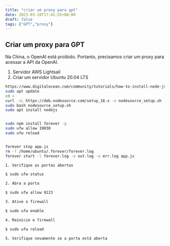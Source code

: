 ```yaml
---
title: "criar um proxy para gpt"
date: 2023-03-18T17:41:55+08:00
draft: false
tags: ["GPT","proxy"]
---
```

## Criar um proxy para GPT

Na China, o OpenAI está proibido.
Portanto, precisamos criar um proxy para acessar a API da OpenAI.

1. Servidor AWS Lightsail
2. Criar um servidor Ubuntu 20.04 LTS

```bash
https://www.digitalocean.com/community/tutorials/how-to-install-node-js-on-ubuntu-22-04
sudo apt update
cd ~
curl -sL https://deb.nodesource.com/setup_18.x -o nodesource_setup.sh
sudo bash nodesource_setup.sh
sudo apt install nodejs


sudo npm install forever -g
sudo ufw allow 19030
sudo ufw reload


forever stop app.js 
rm -f /home/ubuntu/.forever/forever.log
forever start -l forever.log -o out.log -e err.log app.js 
```


```bash
1. Verifique as portas abertas

$ sudo ufw status

2. Abra a porta

$ sudo ufw allow 9123

3. Ative o firewall

$ sudo ufw enable

4. Reinicie o firewall

$ sudo ufw reload

5. Verifique novamente se a porta está aberta
```